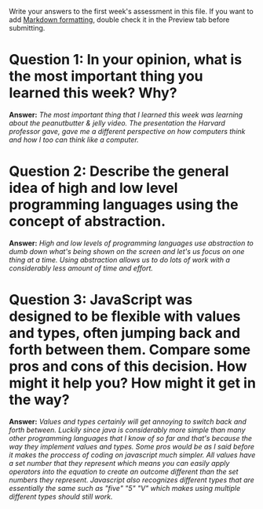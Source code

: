 Write your answers to the first week's assessment in this file. If you want to add [Markdown formatting](https://guides.github.com/features/mastering-markdown/), double check it in the Preview tab before submitting.
# Question 1: In your opinion, what is the most important thing you learned this week? Why?
**Answer:** *The most important thing that I learned this week was learning about the peanutbutter & jelly video. The presentation the Harvard professor gave, gave me a different perspective on how computers think and how I too can think like a computer.* 
# Question 2: Describe the general idea of high and low level programming languages using the concept of abstraction.
**Answer:** *High and low levels of programming languages use abstraction to dumb down what's being shown on the screen and let's us focus on one thing at a time. Using abstraction allows us to do lots of work with a considerably less amount of time and effort.*
# Question 3: JavaScript was designed to be flexible with values and types, often jumping back and forth between them. Compare some pros and cons of this decision. How might it help you? How might it get in the way? 
**Answer:** *Values and types certainly will get annoying to switch back and forth between. Luckily since java is considerably more simple than many other programming languages that I know of so far and that's because the way they implement values and types. Some pros would be as I said before it makes the proccess of coding on javascript much simpler. All values have a set number that they represent which means you can easily apply operators into the equation to create an outcome different than the set numbers they represent. Javascript also recognizes different types that are essentially the same such as "five" "5" "V" which makes using multiple different types should still work.*
